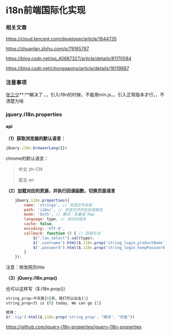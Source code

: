 # i18n前端国际化实现

### 相关文章

https://cloud.tencent.com/developer/article/1644735

https://zhuanlan.zhihu.com/p/79165787

https://blog.csdn.net/qq_40687327/article/details/81170584

https://blog.csdn.net/chonggaoing/article/details/16119887

### 注意事项

[张三少](https://blog.csdn.net/github_39532240)**:**解决了 ，，引入i18n的时候，不能用min.js，，引入正常版本才行，，不清楚为啥

### jquery.i18n.properties

####  api

**（1）获取浏览器的默认语言：**

```js
jQuery.i18n.browserLang({})
```

chrome的默认语言：

> 中文 zh-CN
>
> 英文 en
>
> 



**（2）加载对应的资源，并执行回调函数，切换页面语言**

```js
    jQuery.i18n.properties({
        name: 'strings', // 资源文件名称  
        path: 'i18n/', // 资源文件所在目录路径  
        mode: 'both', // 模式：变量或 Map  
        language: type, // 对应的语言  
        cache: false,
        encoding: 'UTF-8',
        callback: function () { // 回调方法
            $(".lan_select").val(type);
            $('.username').html($.i18n.prop('string_login_productName'));
            $('.password').html($.i18n.prop('string_login_keepPassword'));
        }
    });
```

注意：修改网页title



**（3）jQuery.i18n.prop()** 

也可以这样写（$.i18n.prop()）

```js
string_prop=今天是{0}天，我们可以出去{1}
string_prop=It is {0} today, We can go {1}

使用：
$('.tip').html($.i18n.prop('string_prop', "晴天", "钓鱼"))

```





https://github.com/jquery-i18n-properties/jquery-i18n-properties
